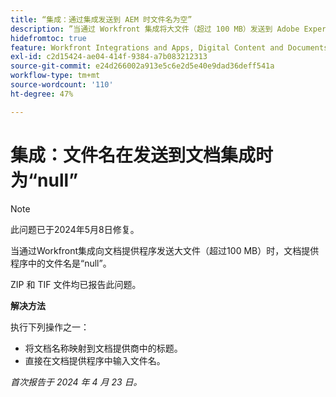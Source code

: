 ```yaml
---
title: “集成：通过集成发送到 AEM 时文件名为空”
description: ”当通过 Workfront 集成将大文件（超过 100 MB）发送到 Adobe Experience Manager 时，AEM 中的文件名为空。“
hidefromtoc: true
feature: Workfront Integrations and Apps, Digital Content and Documents
exl-id: c2d15424-ae04-414f-9384-a7b083212313
source-git-commit: e24d266002a913e5c6e2d5e40e9dad36deff541a
workflow-type: tm+mt
source-wordcount: '110'
ht-degree: 47%

---
```


# 集成：文件名在发送到文档集成时为“null”

>[!NOTE]
>
>此问题已于2024年5月8日修复。

当通过Workfront集成向文档提供程序发送大文件（超过100 MB）时，文档提供程序中的文件名是“null”。

ZIP 和 TIF 文件均已报告此问题。

**解决方法**

执行下列操作之一：

* 将文档名称映射到文档提供商中的标题。
* 直接在文档提供程序中输入文件名。

_首次报告于 2024 年 4 月 23 日。_

